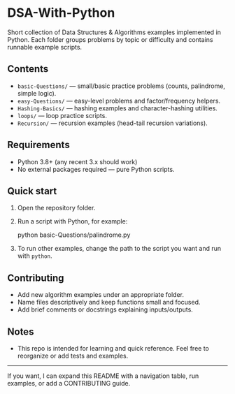 # DSA-With-Python

Short collection of Data Structures & Algorithms examples implemented in Python. Each folder groups problems by topic or difficulty and contains runnable example scripts.

## Contents

- `basic-Questions/` — small/basic practice problems (counts, palindrome, simple logic).
- `easy-Questions/` — easy-level problems and factor/frequency helpers.
- `Hashing-Basics/` — hashing examples and character-hashing utilities.
- `loops/` — loop practice scripts.
- `Recursion/` — recursion examples (head-tail recursion variations).

## Requirements

- Python 3.8+ (any recent 3.x should work)
- No external packages required — pure Python scripts.

## Quick start

1. Open the repository folder.
2. Run a script with Python, for example:

	python basic-Questions/palindrome.py

3. To run other examples, change the path to the script you want and run with `python`.

## Contributing

- Add new algorithm examples under an appropriate folder.
- Name files descriptively and keep functions small and focused.
- Add brief comments or docstrings explaining inputs/outputs.

## Notes

- This repo is intended for learning and quick reference. Feel free to reorganize or add tests and examples.

---
If you want, I can expand this README with a navigation table, run examples, or add a CONTRIBUTING guide.